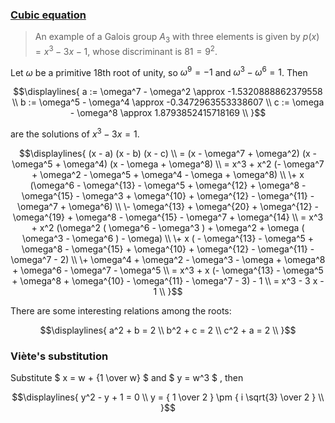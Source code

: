 ### [Cubic equation](https://en.wikipedia.org/wiki/Cubic_equation)

> An example of a Galois group $A_3$ with three elements is given by $p(x) = x^3 − 3x − 1$, whose discriminant is $81 = 9^2$.

Let $\omega$ be a primitive 18th root of unity,
so $\omega^9 = -1$
and
$\omega^3 - \omega^6 = 1$. Then


$$\displaylines{
a := \omega^7 - \omega^2 \approx -1.5320888862379558 \\
b := \omega^5 - \omega^4 \approx -0.3472963553338607 \\
c := \omega - \omega^8 \approx 1.8793852415718169 \\
}$$

are the solutions of $x^3 − 3x = 1$.

$$\displaylines{ (x - a) (x - b) (x - c) \\
= (x - \omega^7 + \omega^2) (x - \omega^5 + \omega^4) (x - \omega + \omega^8) \\
= x^3 + x^2 (- \omega^7 + \omega^2 - \omega^5 + \omega^4 - \omega + \omega^8) \\
\+ x (\omega^6 - \omega^{13} - \omega^5 + \omega^{12} + \omega^8 - \omega^{15} - \omega^3 + \omega^{10} + \omega^{12} - \omega^{11} - \omega^7 + \omega^6) \\
\- \omega^{13} + \omega^{20} + \omega^{12} - \omega^{19} + \omega^8 - \omega^{15} - \omega^7 + \omega^{14} \\
= x^3 + x^2 (\omega^2 ( \omega^6 - \omega^3 ) + \omega^2 + \omega ( \omega^3 - \omega^6 ) - \omega) \\
\+ x ( - \omega^{13} - \omega^5 + \omega^8 - \omega^{15} + \omega^{10} + \omega^{12} - \omega^{11} - \omega^7 - 2) \\
\+ \omega^4 + \omega^2 - \omega^3 - \omega + \omega^8 + \omega^6 - \omega^7 - \omega^5 \\
= x^3 + x (- \omega^{13} - \omega^5 + \omega^8 + \omega^{10} - \omega^{11} - \omega^7 - 3) - 1 \\
= x^3 - 3 x - 1 \\
}$$

There are some interesting relations among the roots:

$$\displaylines{
a^2 + b = 2 \\
b^2 + c = 2 \\
c^2 + a = 2 \\
}$$

### Viète's substitution

Substitute $ x = w + {1 \over w} $ and $ y = w^3 $ , then

$$\displaylines{ 
y^2 - y + 1 = 0 \\
y = { 1 \over 2 } \pm { i \sqrt{3} \over 2 } \\
}$$

